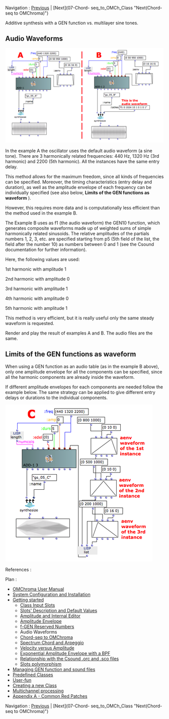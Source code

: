 
Navigation : [Previous](05-f-GEN_Reserved_Number "page
précédente\(f-GEN Reserved Numbers\)") | [Next](07-Chord-
seq_to_OMCh_Class "Next\(Chord-seq to OMChroma\)")

Additive synthesis with a GEN function vs. multilayer sine tones.

## Audio Waveforms

[![](../res/06_gs_05_a_1.png)](../res/06_gs_05_a.png "Cliquez pour agrandir")

In the example A the oscillator uses the default audio waveform (a sine tone).
There are 3 harmonically related frequencies: 440 Hz, 1320 Hz (3rd harmonic)
and 2200 (5th harmonic). All the instances have the same entry delay.

This method allows for the maximum freedom, since all kinds of frequencies can
be specified. Moreover, the timing characteristics (entry delay and duration),
as well as the amplitude envelope of each frequency can be individually
specified (see also below, **Limits of the GEN functions as waveform** ).

However, this requires more data and is computationally less efficient than
the method used in the example B.

The Example B uses as f1 (the audio waveform) the GEN10 function, which
generates composite waveforms made up of weighted sums of simple harmonically
related sinusoids. The relative amplitudes of the partials numbers 1, 2, 3,
etc. are specified starting from p5 (5th field of the list, the field after
the number 10) as numbers between 0 and 1 (see the Csound documentation for
further information).

Here, the following values are used:

1st harmonic with amplitude 1

2nd harmonic with amplitude 0

3rd harmonic with amplitude 1

4th harmonic with amplitude 0

5th harmonic with amplitude 1

This method is very efficient, but it is really useful only the same steady
waveform is requested.

Render and play the result of examples A and B. The audio files are the same.

## Limits of the GEN functions as waveform

When using a GEN function as an audio table (as in the example B above), only
one amplitude envelope for all the components can be specified, since all the
harmonic components are already inside the waveform.

If different amplitude envelopes for each components are needed follow the
example below. The same strategy can be applied to give different entry delays
or durations to the individual components.

![](../res/06_gs_05_c.png)

References :

Plan :

  * [OMChroma User Manual](OMChroma)
  * [System Configuration and Installation](Installation)
  * [Getting started](Getting_Started)
    * [Class Input Slots](01-Class_Input_Slots)
    * [Slots' Description and Default Values](02-Slot's_Description)
    * [Amplitude and Internal Editor](03-Amplitude_and_internal_editor)
    * [Amplitude Envelope](04_Amplitude_envelope)
    * [f-GEN Reserved Numbers](05-f-GEN_Reserved_Number)
    * Audio Waveforms
    * [Chord-seq to OMChroma](07-Chord-seq_to_OMCh_Class)
    * [Spectrum Chord and Arpeggio](08-Spectrum_Chord_and_Arpeggio)
    * [Velocity versus Amplitude](09-Velocity_vs_Amplitude)
    * [Exponential Amplitude Envelope with a BPF](10-Exponential_Amplitude_Envelope_with_BPF)
    * [Relationship with the Csound .orc and .sco files](11-Relationship_with_the_Csound_orc_and_sco_files)
    * [Slots polymorphism](12-Slots_polymorphism)
  * [Managing GEN function and sound files](Managing_GEN_function_and_sound_files)
  * [Predefined Classes](Predefined_classes)
  * [User-fun](User-fun)
  * [Creating a new Class](Creating_a_new_Class)
  * [Multichannel processing](06-Multichannel_processing)
  * [Appendix A - Common Red Patches](A-Appendix-A_Common_red_patches)

Navigation : [Previous](05-f-GEN_Reserved_Number "page
précédente\(f-GEN Reserved Numbers\)") | [Next](07-Chord-
seq_to_OMCh_Class "Next\(Chord-seq to OMChroma\)")
